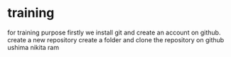 # training
for training purpose
firstly we install git and create an account on github.
create a new repository
create a folder and clone the repository on github
  ushima
  nikita
   ram 